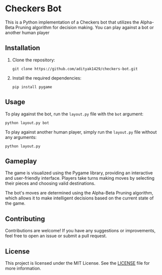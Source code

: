 # Checkers Bot

This is a Python implementation of a Checkers bot that utilizes the Alpha-Beta Pruning algorithm for decision making. You can play against a bot or another human player

## Installation

1. Clone the repository:
    ```
    git clone https://github.com/adityak1429/checkers-bot.git
    ```

2. Install the required dependencies:
    ```
    pip install pygame
    ```

## Usage

To play against the bot, run the `layout.py` file with the `bot` argument:
```
python layout.py bot
```

To play against another human player, simply run the `layout.py` file without any arguments:
```
python layout.py
```

## Gameplay

The game is visualized using the Pygame library, providing an interactive and user-friendly interface. Players take turns making moves by selecting their pieces and choosing valid destinations.

The bot's moves are determined using the Alpha-Beta Pruning algorithm, which allows it to make intelligent decisions based on the current state of the game.

## Contributing

Contributions are welcome! If you have any suggestions or improvements, feel free to open an issue or submit a pull request.

## License

This project is licensed under the MIT License. See the [LICENSE](LICENSE) file for more information.

